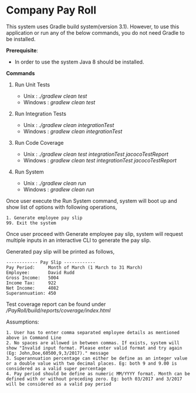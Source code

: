 # Company Pay Roll

This system uses Gradle build system(version 3.1). However, to use this application or run any of the below commands, you do not need Gradle to be installed.

**Prerequisite**:
- In order to use the system Java 8 should be installed.

**Commands**


1. Run Unit Tests
    - Unix      : _./gradlew clean test_
    - Windows   : _gradlew clean test_
    
2. Run Integration Tests
   - Unix      : _./gradlew clean integrationTest_
   - Windows   : _gradlew clean integrationTest_
       
3. Run Code Coverage
   - Unix      : _./gradlew clean test integrationTest jacocoTestReport_
   - Windows   : _gradlew clean test integrationTest jacocoTestReport_
       
4. Run System
    - Unix      : _./gradlew clean run_
    - Windows   : _gradlew clean run_
    
Once user execute the Run System command, system will boot up and show list of options with following operations,
    
    1. Generate employee pay slip
    99. Exit the system
    
Once user proceed with Generate employee pay slip, system will request multiple inputs in an interactive CLI to generate the pay slip. 
        
Generated pay slip will be printed as follows,
    
    ------------ Pay Slip ------------
    Pay Period:     Month of March (1 March to 31 March)
    Employee:       David Rudd
    Gross Income:   5004
    Income Tax:     922
    Net Income:     4082
    Superannuation: 450

    
Test coverage report can be found under _/PayRoll/build/reports/coverage/index.html_

Assumptions:

    1. User has to enter comma separated employee details as mentioned above in Command Line
    2. No spaces are allowed in between commas. If exists, system will show "Invalid input format. Please enter valid format and try again (Eg: John,Doe,60500,9,3/2017)." message
    3. Superannuation percentage can either be define as an integer value or a double value with two decimal places. Eg: both 9 and 9.00 is considered as a valid super percentage
    4. Pay period should be define as numeric MM/YYYY format. Month can be defined with or without preceding zero. Eg: both 03/2017 and 3/2017 will be considered as a valid pay period